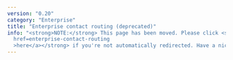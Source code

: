 ```yaml
---
version: "0.20"
category: "Enterprise"
title: "Enterprise contact routing (deprecated)"
info: "<strong>NOTE:</strong> This page has been moved. Please click <strong><a
  href=enterprise-contact-routing
  >here</a></strong> if you're not automatically redirected. Have a nice day!"
---
```


<meta http-equiv="refresh" content="1;url=enterprise-contact-routing">
